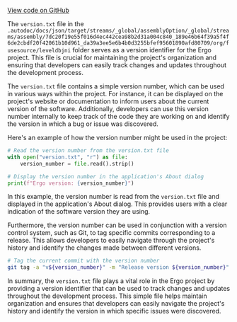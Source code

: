 [View code on GitHub](https://github.com/ergoplatform/ergo/.autodoc/docs/json/target/streams/_global/assemblyOption/_global/streams/assembly/7dc20f19e55f016d4ec442cea98b2d31a004c840_189e46b64f39a5f4f6de2cbdf20f42061b10d961_da39a3ee5e6b4b0d3255bfef95601890afd80709/org/fusesource/leveldbjni)

The `version.txt` file in the `.autodoc/docs/json/target/streams/_global/assemblyOption/_global/streams/assembly/7dc20f19e55f016d4ec442cea98b2d31a004c840_189e46b64f39a5f4f6de2cbdf20f42061b10d961_da39a3ee5e6b4b0d3255bfef95601890afd80709/org/fusesource/leveldbjni` folder serves as a version identifier for the Ergo project. This file is crucial for maintaining the project's organization and ensuring that developers can easily track changes and updates throughout the development process.

The `version.txt` file contains a simple version number, which can be used in various ways within the project. For instance, it can be displayed on the project's website or documentation to inform users about the current version of the software. Additionally, developers can use this version number internally to keep track of the code they are working on and identify the version in which a bug or issue was discovered.

Here's an example of how the version number might be used in the project:

```python
# Read the version number from the version.txt file
with open("version.txt", "r") as file:
    version_number = file.read().strip()

# Display the version number in the application's About dialog
print(f"Ergo version: {version_number}")
```

In this example, the version number is read from the `version.txt` file and displayed in the application's About dialog. This provides users with a clear indication of the software version they are using.

Furthermore, the version number can be used in conjunction with a version control system, such as Git, to tag specific commits corresponding to a release. This allows developers to easily navigate through the project's history and identify the changes made between different versions.

```bash
# Tag the current commit with the version number
git tag -a "v${version_number}" -m "Release version ${version_number}"
```

In summary, the `version.txt` file plays a vital role in the Ergo project by providing a version identifier that can be used to track changes and updates throughout the development process. This simple file helps maintain organization and ensures that developers can easily navigate the project's history and identify the version in which specific issues were discovered.
